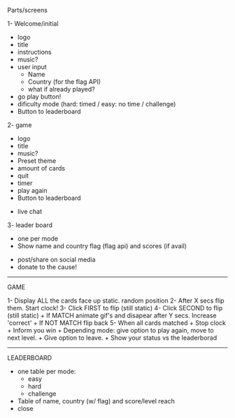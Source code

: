 

Parts/screens


1- Welcome/initial

- logo
- title
- instructions
- music?
- user input
	- Name
	- Country (for the flag API)
	- what if already played?
- go play button!
- dificulty mode (hard: timed / easy: no time / challenge)
- Button to leaderboard


2- game
- logo
- title
- music?
- Preset theme
- amount of cards
- quit
- timer
- play again
- Button to leaderboard

+ live chat


3- leader board
- one per mode
- Show name and country flag (flag api) and scores (if avail)

+ post/share on social media
+ donate to the cause!


----------------

GAME

1- Display ALL the cards face up static. random position
2- After X secs flip them. Start clock!
3- Click FIRST to flip (still static)
4- Click SECOND to flip (still static)
	+ If MATCH animate gif's and disapear after Y secs. Increase 'correct'
	+ If NOT MATCH flip back
5- When all cards matched
	+ Stop clock
	+ Inform you win
	+ Depending mode: give option to play again, move to next level.
	+ Give option to leave.
	+ Show your status vs the leaderborad

-------------------
LEADERBOARD

- one table per mode:
	+ easy
	+ hard
	+ challenge
- Table of name, country (w/ flag) and score/level reach
- close


